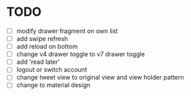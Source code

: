 # TODO
+ [ ] modify drawer fragment on own list
+ [ ] add swipe refresh
+ [ ] add reload on bottom
+ [ ] change v4 drawer toggle to v7 drawer toggle
+ [ ] add 'read later'
+ [ ] logout or switch account
+ [ ] change tweet view to original view and view holder pattern
+ [ ] change to material design
